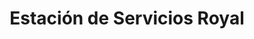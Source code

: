 ---
title: "Estación de Servicios Royal"
url: /caracas/estacion-de-servicios-royal/
shop: Autoteile
---